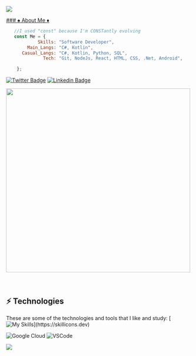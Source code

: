 <img src="https://komarev.com/ghpvc/?username=arthurjunior&color=blueviolet&style=flat">
<div align='center'>
    <a href="https://github.com/arthurjunior">
</div>

</div>
  <p></p>
  ### ♠️ About Me ♦️
 
```js
   //I used "const" because I'm CONSTantly evolving
   const Me = {
            Skills: "Software Developer",
        Main_Langs: "C#, Kotlin",
      Casual_Langs: "C#, Kotlin, Python, SQL",
              Tech: "Git, NodeJs, React, HTML, CSS, .Net, Android",

    };

```

[![Twitter Badge](https://img.shields.io/badge/-Twitter-blue?style=flat-square&labelColor=blue&logo=twitter&logoColor=white&link=https://twitter.com/arthug7)](https://twitter.com/arthug7)
[![Linkedin Badge](https://img.shields.io/badge/-LinkedIn-blue?style=flat-square&logo=Linkedin&logoColor=white&link=https://www.linkedin.com/in/devarthur/)](https://www.linkedin.com/in/devarthur/) 

<img src="https://github.com/Anmol-Baranwal/Cool-GIFs-For-GitHub/assets/74038190/3b4607a1-1cc6-41f1-926f-892ae880e7a5" width="500">
<br><br>







<div>
  
<br>


## ⚡️ Technologies

These are some of the technologies and tools that I like and study:
[![My Skills](https://skillicons.dev/icons?i=kotlin,androidstudio,firebase,cs,dotnet,mysql,html,css,git,github,gitlab,)](https://skillicons.dev)

![Google Cloud](https://img.shields.io/badge/Google%20Cloud-4285F4?style=flat-square&logo=google-cloud&logoColor=white)
![VSCode](https://img.shields.io/badge/-VSCode-007ACC?style=flat-square&logo=visual-studio-code&logoColor=white)

<img src="https://komarev.com/ghpvc/?username=arthurjunior&color=blueviolet&style=flat">
<div align='center'>
    <a href="https://github.com/arthurjunior">
</div>
